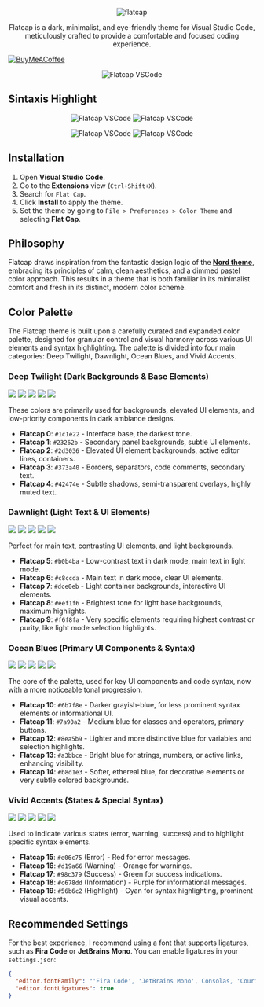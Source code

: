 <p align="center">
  <img src="https://github.com/cheycron/flat-cap-theme/blob/main/images/readme_logo.png?raw=true" alt="flatcap"/>
</p>

<p align="center">
  Flatcap is a dark, minimalist, and eye-friendly theme for Visual Studio Code, meticulously crafted to provide a comfortable and focused coding experience.
</p>

[![BuyMeACoffee](https://raw.githubusercontent.com/pachadotdev/buymeacoffee-badges/main/bmc-blue.svg)](https://www.buymeacoffee.com/cheycron)

<p align="center">
  <img src="https://github.com/cheycron/flat-cap-theme/blob/main/images/demo_vscode.png?raw=true" alt="Flatcap VSCode"/>
</p>

## Sintaxis Highlight

<p align="center">
  <img src="images/flat-cap-go.png?raw=true" alt="Flatcap VSCode"/>
  <img src="images/flat-cap-rust.png?raw=true" alt="Flatcap VSCode"/>
</p>

<p align="center">
  <img src="images/flat-cap-php.png?raw=true" alt="Flatcap VSCode"/>
  <img src="images/flat-cap-js.png?raw=true" alt="Flatcap VSCode"/>
</p>

## Installation

1.  Open **Visual Studio Code**.
2.  Go to the **Extensions** view (`Ctrl+Shift+X`).
3.  Search for `Flat Cap`.
4.  Click **Install** to apply the theme.
5.  Set the theme by going to `File > Preferences > Color Theme` and selecting **Flat Cap**.

## Philosophy

Flatcap draws inspiration from the fantastic design logic of the **[Nord theme](https://github.com/nordtheme/nord)**, embracing its principles of calm, clean aesthetics, and a dimmed pastel color approach. This results in a theme that is both familiar in its minimalist comfort and fresh in its distinct, modern color scheme.

## Color Palette

The Flatcap theme is built upon a carefully curated and expanded color palette, designed for granular control and visual harmony across various UI elements and syntax highlighting. The palette is divided into four main categories: Deep Twilight, Dawnlight, Ocean Blues, and Vivid Accents.

### Deep Twilight (Dark Backgrounds & Base Elements)

<p>
  <img src="https://placehold.co/100x100/1c1e22/6b7f8e/png?font=source-sans-pro&text=%231c1e22" />
  <img src="https://placehold.co/100x100/23262b/6b7f8e/png?font=source-sans-pro&text=%2323262b" />
  <img src="https://placehold.co/100x100/2d3036/6b7f8e/png?font=source-sans-pro&text=%232d3036" />
  <img src="https://placehold.co/100x100/373a40/6b7f8e/png?font=source-sans-pro&text=%23373a40" />
  <img src="https://placehold.co/100x100/42474e/6b7f8e/png?font=source-sans-pro&text=%2342474e" />
</p>

These colors are primarily used for backgrounds, elevated UI elements, and low-priority components in dark ambiance designs.

- **Flatcap 0**: `#1c1e22` - Interface base, the darkest tone.
- **Flatcap 1**: `#23262b` - Secondary panel backgrounds, subtle UI elements.
- **Flatcap 2**: `#2d3036` - Elevated UI element backgrounds, active editor lines, containers.
- **Flatcap 3**: `#373a40` - Borders, separators, code comments, secondary text.
- **Flatcap 4**: `#42474e` - Subtle shadows, semi-transparent overlays, highly muted text.

### Dawnlight (Light Text & UI Elements)

<p>
  <img src="https://placehold.co/100x100/b0b4ba/6b7f8e/png?font=source-sans-pro&text=%231c1e22" />
  <img src="https://placehold.co/100x100/c8ccda/6b7f8e/png?font=source-sans-pro&text=%231c1e22" />
  <img src="https://placehold.co/100x100/dce0eb/6b7f8e/png?font=source-sans-pro&text=%231c1e22" />
  <img src="https://placehold.co/100x100/eef1f6/6b7f8e/png?font=source-sans-pro&text=%231c1e22" />
  <img src="https://placehold.co/100x100/f6f8fa/6b7f8e/png?font=source-sans-pro&text=%231c1e22" />
</p>

Perfect for main text, contrasting UI elements, and light backgrounds.

- **Flatcap 5**: `#b0b4ba` - Low-contrast text in dark mode, main text in light mode.
- **Flatcap 6**: `#c8ccda` - Main text in dark mode, clear UI elements.
- **Flatcap 7**: `#dce0eb` - Light container backgrounds, interactive UI elements.
- **Flatcap 8**: `#eef1f6` - Brightest tone for light base backgrounds, maximum highlights.
- **Flatcap 9**: `#f6f8fa` - Very specific elements requiring highest contrast or purity, like light mode selection highlights.

### Ocean Blues (Primary UI Components & Syntax)

<p>
  <img src="https://placehold.co/100x100/6b7f8e/42474e/png?font=source-sans-pro&text=%236b7f8e" />
  <img src="https://placehold.co/100x100/7a90a2/42474e/png?font=source-sans-pro&text=%237a90a2" />
  <img src="https://placehold.co/100x100/8ea5b9/42474e/png?font=source-sans-pro&text=%238ea5b9" />
  <img src="https://placehold.co/100x100/a3bbce/42474e/png?font=source-sans-pro&text=%23a3bbce" />
  <img src="https://placehold.co/100x100/b8d1e3/42474e/png?font=source-sans-pro&text=%23b8d1e3" />
</p>

The core of the palette, used for key UI components and code syntax, now with a more noticeable tonal progression.

- **Flatcap 10**: `#6b7f8e` - Darker grayish-blue, for less prominent syntax elements or informational UI.
- **Flatcap 11**: `#7a90a2` - Medium blue for classes and operators, primary buttons.
- **Flatcap 12**: `#8ea5b9` - Lighter and more distinctive blue for variables and selection highlights.
- **Flatcap 13**: `#a3bbce` - Bright blue for strings, numbers, or active links, enhancing visibility.
- **Flatcap 14**: `#b8d1e3` - Softer, ethereal blue, for decorative elements or very subtle colored backgrounds.

### Vivid Accents (States & Special Syntax)

<p>
  <img src="https://placehold.co/100x100/e06c75/42474e/png?font=source-sans-pro&text=%23e06c75" />
  <img src="https://placehold.co/100x100/d19a66/42474e/png?font=source-sans-pro&text=%23d19a66" />
  <img src="https://placehold.co/100x100/98c379/42474e/png?font=source-sans-pro&text=%2398c379" />
  <img src="https://placehold.co/100x100/c678dd/42474e/png?font=source-sans-pro&text=%23c678dd" />
  <img src="https://placehold.co/100x100/56b6c2/42474e/png?font=source-sans-pro&text=%2356b6c2" />
</p>

Used to indicate various states (error, warning, success) and to highlight specific syntax elements.

- **Flatcap 15**: `#e06c75` (Error) - Red for error messages.
- **Flatcap 16**: `#d19a66` (Warning) - Orange for warnings.
- **Flatcap 17**: `#98c379` (Success) - Green for success indications.
- **Flatcap 18**: `#c678dd` (Information) - Purple for informational messages.
- **Flatcap 19**: `#56b6c2` (Highlight) - Cyan for syntax highlighting, prominent visual accents.

## Recommended Settings

For the best experience, I recommend using a font that supports ligatures, such as **Fira Code** or **JetBrains Mono**. You can enable ligatures in your `settings.json`:

```json
{
  "editor.fontFamily": "'Fira Code', 'JetBrains Mono', Consolas, 'Courier New', monospace",
  "editor.fontLigatures": true
}
```
